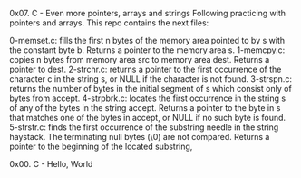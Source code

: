 0x07. C - Even more pointers, arrays and strings Following practicing with pointers and arrays. This repo contains the next files:

0-memset.c: fills the first n bytes of the memory area pointed to by s with the constant byte b. Returns a pointer to the memory area s. 1-memcpy.c: copies n bytes from memory area src to memory area dest. Returns a pointer to dest. 2-strchr.c: returns a pointer to the first occurrence of the character c in the string s, or NULL if the character is not found. 3-strspn.c: returns the number of bytes in the initial segment of s which consist only of bytes from accept. 4-strpbrk.c: locates the first occurrence in the string s of any of the bytes in the string accept. Returns a pointer to the byte in s that matches one of the bytes in accept, or NULL if no such byte is found. 5-strstr.c: finds the first occurrence of the substring needle in the string haystack. The terminating null bytes (\0) are not compared. Returns a pointer to the beginning of the located substring,

0x00. C - Hello, World
